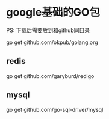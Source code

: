 # google基础的GO包
PS: 下载后需要放到和github同目录

go get github.com/okpub/golang.org

## redis
go get github.com/garyburd/redigo
 
## mysql 
go get github.com/go-sql-driver/mysql
